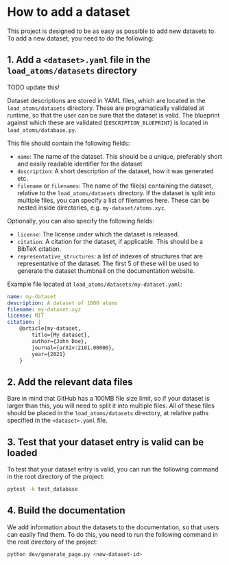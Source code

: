 # How to add a dataset

This project is designed to be as easy as possible to add new datasets to. To add a new dataset, you need to do the following:

## 1. Add a `<dataset>.yaml` file in the `load_atoms/datasets` directory

TODO update this!

Dataset descriptions are stored in YAML files, which are located in the `load_atoms/datasets` directory.
These are programatically validated at runtime, so that the user can be sure that the dataset is valid.
The blueprint against which these are validated (`DESCRIPTION_BLUEPRINT`) is located in `load_atoms/database.py`.

This file should contain the following fields:

-   `name`: The name of the dataset. This should be a unique, preferably short and easily readable identifier for the dataset
-   `description`: A short description of the dataset, how it was generated etc.
-   `filename` or `filenames`: The name of the file(s) containing the dataset, relative to the `load_atoms/datasets` directory. If the dataset is split into multiple files, you can specify a list of filenames here. These can be nested inside directories, e.g. `my-dataset/atoms.xyz`.

Optionally, you can also specify the following fields:

-   `license`: The license under which the dataset is released.
-   `citation`: A citation for the dataset, if applicable. This should be a BibTeX citation.
-   `representative_structures`: a list of indexes of structures that are representative of the dataset. The first 5 of these will be used to generate the dataset thumbnail on the documentation website.

Example file located at `load_atoms/datasets/my-dataset.yaml`:

```yaml
name: my-dataset
description: A dataset of 1000 atoms
filename: my-dataset.xyz
license: MIT
citation: |
    @article{my-dataset,
        title={My dataset},
        author={John Doe},
        journal={arXiv:2101.00000},
        year={2021}
    }
```

## 2. Add the relevant data files

Bare in mind that GitHub has a 100MB file size limit, so if your dataset is larger than this, you will need to split it into multiple files. All of these files should be placed in the `load_atoms/datasets` directory, at relative paths specified in the `<dataset>.yaml` file.

## 3. Test that your dataset entry is valid can be loaded

To test that your dataset entry is valid, you can run the following command in the root directory of the project:

```bash
pytest -k test_database
```

## 4. Build the documentation

We add information about the datasets to the documentation, so that users can easily find them. To do this, you need to run the following command in the root directory of the project:

```bash
python dev/generate_page.py <new-dataset-id>
```

